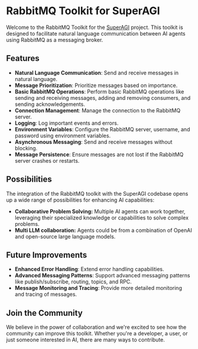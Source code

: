 # RabbitMQ Toolkit for SuperAGI

Welcome to the RabbitMQ Toolkit for the [SuperAGI](https://github.com/TransformerOptimus/SuperAGI) project. This toolkit is designed to facilitate natural language communication between AI agents using RabbitMQ as a messaging broker. 

## Features

- **Natural Language Communication**: Send and receive messages in natural language.
- **Message Prioritization**: Prioritize messages based on importance.
- **Basic RabbitMQ Operations**: Perform basic RabbitMQ operations like sending and receiving messages, adding and removing consumers, and sending acknowledgements.
- **Connection Management**: Manage the connection to the RabbitMQ server.
- **Logging**: Log important events and errors.
- **Environment Variables**: Configure the RabbitMQ server, username, and password using environment variables.
- **Asynchronous Messaging**: Send and receive messages without blocking.
- **Message Persistence**: Ensure messages are not lost if the RabbitMQ server crashes or restarts.

## Possibilities

The integration of the RabbitMQ toolkit with the SuperAGI codebase opens up a wide range of possibilities for enhancing AI capabilities:

- **Collaborative Problem Solving:** Multiple AI agents can work together, leveraging their specialized knowledge or capabilities to solve complex problems.
- **Multi LLM collaboration:** Agents could be from a combination of OpenAI and open-source large language models.
  
## Future Improvements

- **Enhanced Error Handling**: Extend error handling capabilities.
- **Advanced Messaging Patterns**: Support advanced messaging patterns like publish/subscribe, routing, topics, and RPC.
- **Message Monitoring and Tracing**: Provide more detailed monitoring and tracing of messages.

## Join the Community

We believe in the power of collaboration and we're excited to see how the community can improve this toolkit. Whether you're a developer, a user, or just someone interested in AI, there are many ways to contribute.

